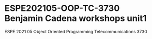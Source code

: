 # ESPE202105-OOP-TC-3730 Benjamin Cadena workshops unit1
ESPE 2021 05 Object Oriented Programming Telecommunications 3730
